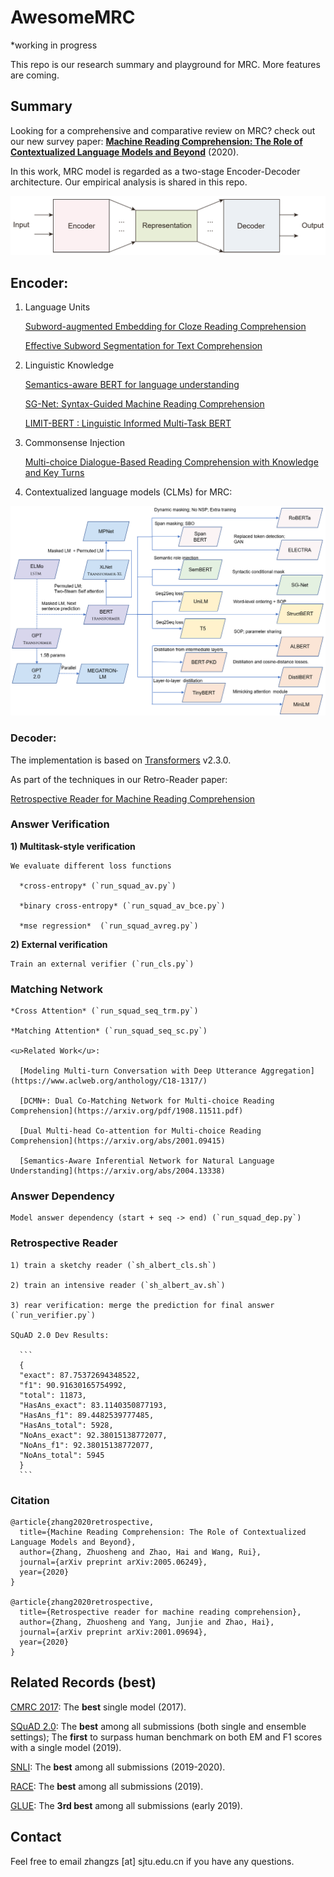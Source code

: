 # AwesomeMRC

*working in progress

This repo is our research summary and playground for MRC.  More features are coming.

## Summary

Looking for a comprehensive and comparative review on MRC? check out our new survey paper: **[Machine Reading Comprehension: The Role of Contextualized Language Models and Beyond](https://arxiv.org/abs/2005.06249)** (2020).

In this work, MRC model is regarded as a two-stage Encoder-Decoder architecture. Our empirical analysis is shared in this repo. 

![](figures/overview.png)

## Encoder:

1) Language Units

    [Subword-augmented Embedding for Cloze Reading Comprehension](https://www.aclweb.org/anthology/C18-1153/)

    [Effective Subword Segmentation for Text Comprehension](https://arxiv.org/abs/1811.02364)

2) Linguistic Knowledge

    [Semantics-aware BERT for language understanding](https://arxiv.org/abs/1909.02209)

    [SG-Net: Syntax-Guided Machine Reading Comprehension](https://arxiv.org/abs/1908.05147)

    [LIMIT-BERT : Linguistic Informed Multi-Task BERT](https://arxiv.org/pdf/1910.14296.pdf)

3) Commonsense Injection

    [Multi-choice Dialogue-Based Reading Comprehension with Knowledge and Key Turns](https://arxiv.org/abs/2004.13988)

4) Contextualized language models (CLMs) for MRC:

![](figures/clm_examples.png)

### Decoder:

The implementation is based on [Transformers](https://github.com/huggingface/transformers) v2.3.0. 

As part of the techniques in our Retro-Reader paper:

[Retrospective Reader for Machine Reading Comprehension](https://arxiv.org/abs/2001.09694)

### Answer Verification

**1) Multitask-style verification**

    We evaluate different loss functions 

      *cross-entropy* (`run_squad_av.py`)

      *binary cross-entropy* (`run_squad_av_bce.py`)

      *mse regression*  (`run_squad_avreg.py`)

**2) External verification**

    Train an external verifier (`run_cls.py`)

### Matching Network

    *Cross Attention* (`run_squad_seq_trm.py`)

    *Matching Attention* (`run_squad_seq_sc.py`)

    <u>Related Work</u>:

      [Modeling Multi-turn Conversation with Deep Utterance Aggregation](https://www.aclweb.org/anthology/C18-1317/)

      [DCMN+: Dual Co-Matching Network for Multi-choice Reading Comprehension](https://arxiv.org/pdf/1908.11511.pdf)

      [Dual Multi-head Co-attention for Multi-choice Reading Comprehension](https://arxiv.org/abs/2001.09415)

      [Semantics-Aware Inferential Network for Natural Language Understanding](https://arxiv.org/abs/2004.13338)

### Answer Dependency

    Model answer dependency (start + seq -> end) (`run_squad_dep.py`)

### Retrospective Reader

    1) train a sketchy reader (`sh_albert_cls.sh`)

    2) train an intensive reader (`sh_albert_av.sh`)

    3) rear verification: merge the prediction for final answer (`run_verifier.py`)

    SQuAD 2.0 Dev Results:	

      ```
      {
      "exact": 87.75372694348522, 
      "f1": 90.91630165754992, 
      "total": 11873, 
      "HasAns_exact": 83.1140350877193, 
      "HasAns_f1": 89.4482539777485, 
      "HasAns_total": 5928, 
      "NoAns_exact": 92.38015138772077, 
      "NoAns_f1": 92.38015138772077, 
      "NoAns_total": 5945
      }
      ```

### Citation

```
@article{zhang2020retrospective,
  title={Machine Reading Comprehension: The Role of Contextualized Language Models and Beyond},
  author={Zhang, Zhuosheng and Zhao, Hai and Wang, Rui},
  journal={arXiv preprint arXiv:2005.06249},
  year={2020}
}

@article{zhang2020retrospective,
  title={Retrospective reader for machine reading comprehension},
  author={Zhang, Zhuosheng and Yang, Junjie and Zhao, Hai},
  journal={arXiv preprint arXiv:2001.09694},
  year={2020}
}
```
## Related Records (best)

[CMRC 2017](https://hfl-rc.github.io/cmrc2017/leaderboard/): The **best** single model (2017).

[SQuAD 2.0](https://rajpurkar.github.io/SQuAD-explorer/): 
The **best** among all submissions (both single and ensemble settings);
The **first** to surpass human benchmark on both EM and F1 scores with a single model (2019).

[SNLI](https://nlp.stanford.edu/projects/snli/): The **best** among all submissions (2019-2020).

[RACE](http://www.qizhexie.com/data/RACE_leaderboard.html): The **best** among all submissions (2019).

[GLUE](https://gluebenchmark.com/): The **3rd best** among all submissions (early 2019).

## Contact

Feel free to email zhangzs [at] sjtu.edu.cn if you have any questions.

